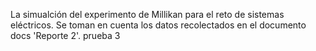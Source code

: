 La simualción del experimento de Millikan para el reto de sistemas eléctricos.
Se toman en cuenta los datos recolectados en el documento docs 'Reporte 2'.
prueba 3
